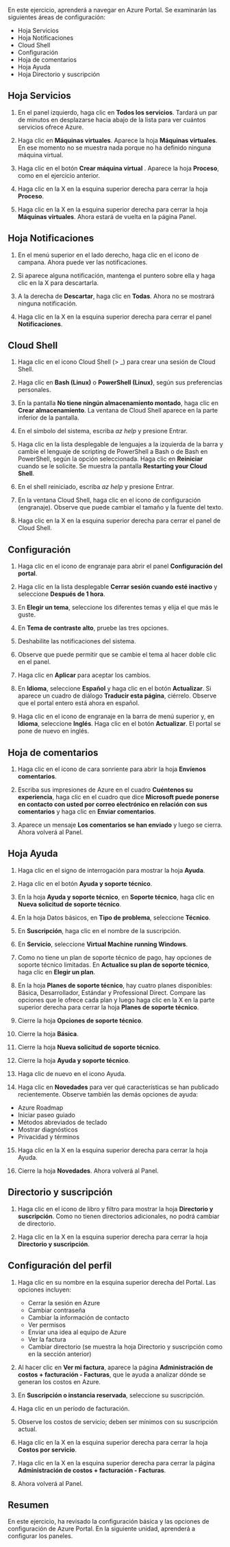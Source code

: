 En este ejercicio, aprenderá a navegar en Azure Portal. Se examinarán las siguientes áreas de configuración:

* Hoja Servicios
* Hoja Notificaciones
* Cloud Shell
* Configuración
* Hoja de comentarios
* Hoja Ayuda
* Hoja Directorio y suscripción

## <a name="services-blade"></a>Hoja Servicios

1. En el panel izquierdo, haga clic en **Todos los servicios**. Tardará un par de minutos en desplazarse hacia abajo de la lista para ver cuántos servicios ofrece Azure.

2. Haga clic en **Máquinas virtuales**. Aparece la hoja **Máquinas virtuales**. En ese momento no se muestra nada porque no ha definido ninguna máquina virtual.

3. Haga clic en el botón **Crear máquina virtual** . Aparece la hoja **Proceso**, como en el ejercicio anterior.

4. Haga clic en la X en la esquina superior derecha para cerrar la hoja **Proceso**.

5. Haga clic en la X en la esquina superior derecha para cerrar la hoja **Máquinas virtuales**. Ahora estará de vuelta en la página Panel.

## <a name="notifications-blade"></a>Hoja Notificaciones

1. En el menú superior en el lado derecho, haga clic en el icono de campana. Ahora puede ver las notificaciones.

2. Si aparece alguna notificación, mantenga el puntero sobre ella y haga clic en la X para descartarla.

3. A la derecha de **Descartar**, haga clic en **Todas**. Ahora no se mostrará ninguna notificación.

4. Haga clic en la X en la esquina superior derecha para cerrar el panel **Notificaciones**.

## <a name="cloud-shell"></a>Cloud Shell

1. Haga clic en el icono Cloud Shell (> _) para crear una sesión de Cloud Shell.

2. Haga clic en **Bash (Linux)** o **PowerShell (Linux)**, según sus preferencias personales.

3. En la pantalla **No tiene ningún almacenamiento montado**, haga clic en **Crear almacenamiento**. La ventana de Cloud Shell aparece en la parte inferior de la pantalla.

4. En el símbolo del sistema, escriba *az help* y presione Entrar.

5. Haga clic en la lista desplegable de lenguajes a la izquierda de la barra y cambie el lenguaje de scripting de PowerShell a Bash o de Bash en PowerShell, según la opción seleccionada. Haga clic en **Reiniciar** cuando se le solicite. Se muestra la pantalla **Restarting your Cloud Shell**.

6. En el shell reiniciado, escriba *az help* y presione Entrar.

7. En la ventana Cloud Shell, haga clic en el icono de configuración (engranaje). Observe que puede cambiar el tamaño y la fuente del texto.

8. Haga clic en la X en la esquina superior derecha para cerrar el panel de Cloud Shell.

## <a name="settings"></a>Configuración

1. Haga clic en el icono de engranaje para abrir el panel **Configuración del portal**.

2. Haga clic en la lista desplegable **Cerrar sesión cuando esté inactivo** y seleccione **Después de 1 hora**.

3. En **Elegir un tema**, seleccione los diferentes temas y elija el que más le guste.

4. En **Tema de contraste alto**, pruebe las tres opciones.

5. Deshabilite las notificaciones del sistema.

6. Observe que puede permitir que se cambie el tema al hacer doble clic en el panel.

7. Haga clic en **Aplicar** para aceptar los cambios.

8. En **Idioma**, seleccione **Español** y haga clic en el botón **Actualizar**. Si aparece un cuadro de diálogo **Traducir esta página**, ciérrelo. Observe que el portal entero está ahora en español.

9. Haga clic en el icono de engranaje en la barra de menú superior y, en **Idioma**, seleccione **Inglés**. Haga clic en el botón **Actualizar**. El portal se pone de nuevo en inglés.

## <a name="feedback-blade"></a>Hoja de comentarios

1. Haga clic en el icono de cara sonriente para abrir la hoja **Envíenos comentarios**.

2. Escriba sus impresiones de Azure en el cuadro **Cuéntenos su experiencia**, haga clic en el cuadro que dice **Microsoft puede ponerse en contacto con usted por correo electrónico en relación con sus comentarios** y haga clic en **Enviar comentarios**.

3. Aparece un mensaje **Los comentarios se han enviado** y luego se cierra. Ahora volverá al Panel.

## <a name="help-blade"></a>Hoja Ayuda

1. Haga clic en el signo de interrogación para mostrar la hoja **Ayuda**.

2. Haga clic en el botón **Ayuda y soporte técnico**.

3. En la hoja **Ayuda y soporte técnico**, en **Soporte técnico**, haga clic en **Nueva solicitud de soporte técnico**.

4. En la hoja Datos básicos, en **Tipo de problema**, seleccione **Técnico**.

5. En **Suscripción**, haga clic en el nombre de la suscripción.

6. En **Servicio**, seleccione **Virtual Machine running Windows**.

7. Como no tiene un plan de soporte técnico de pago, hay opciones de soporte técnico limitadas. En **Actualice su plan de soporte técnico**, haga clic en **Elegir un plan**.

8. En la hoja **Planes de soporte técnico**, hay cuatro planes disponibles: Básica, Desarrollador, Estándar y Professional Direct. Compare las opciones que le ofrece cada plan y luego haga clic en la X en la parte superior derecha para cerrar la hoja **Planes de soporte técnico**.

9. Cierre la hoja **Opciones de soporte técnico**.

10. Cierre la hoja **Básica**.

11. Cierre la hoja **Nueva solicitud de soporte técnico**.

12. Cierre la hoja **Ayuda y soporte técnico**.

13. Haga clic de nuevo en el icono Ayuda.

14. Haga clic en **Novedades** para ver qué características se han publicado recientemente. Observe también las demás opciones de ayuda:

* Azure Roadmap
* Iniciar paseo guiado
* Métodos abreviados de teclado
* Mostrar diagnósticos
* Privacidad y términos

15. Haga clic en la X en la esquina superior derecha para cerrar la hoja Ayuda.

16. Cierre la hoja **Novedades**. Ahora volverá al Panel.

## <a name="directory-and-subscription"></a>Directorio y suscripción

1. Haga clic en el icono de libro y filtro para mostrar la hoja **Directorio y suscripción**. Como no tienen directorios adicionales, no podrá cambiar de directorio.

2. Haga clic en la X en la esquina superior derecha para cerrar la hoja **Directorio y suscripción**.

## <a name="profile-settings"></a>Configuración del perfil

1. Haga clic en su nombre en la esquina superior derecha del Portal. Las opciones incluyen:

    * Cerrar la sesión en Azure
    * Cambiar contraseña
    * Cambiar la información de contacto
    * Ver permisos
    * Enviar una idea al equipo de Azure
    * Ver la factura
    * Cambiar directorio (se muestra la hoja Directorio y suscripción como en la sección anterior)

2. Al hacer clic en **Ver mi factura**, aparece la página **Administración de costos + facturación - Facturas**, que le ayuda a analizar dónde se generan los costos en Azure.

3. En **Suscripción o instancia reservada**, seleccione su suscripción.

4. Haga clic en un período de facturación.

5. Observe los costos de servicio; deben ser mínimos con su suscripción actual.

6. Haga clic en la X en la esquina superior derecha para cerrar la hoja **Costos por servicio**.

7. Haga clic en la X en la esquina superior derecha para cerrar la página **Administración de costos + facturación - Facturas**.

8. Ahora volverá al Panel.

## <a name="summary"></a>Resumen

En este ejercicio, ha revisado la configuración básica y las opciones de configuración de Azure Portal. En la siguiente unidad, aprenderá a configurar los paneles.